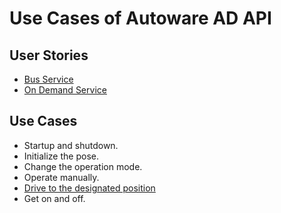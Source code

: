# Use Cases of Autoware AD API

## User Stories

- [Bus Service](bus-service.md)
- [On Demand Service](on-demand-service.md)

## Use Cases

- Startup and shutdown.
- Initialize the pose.
- Change the operation mode.
- Operate manually.
- [Drive to the designated position](drive-designated-position.md)
- Get on and off.
